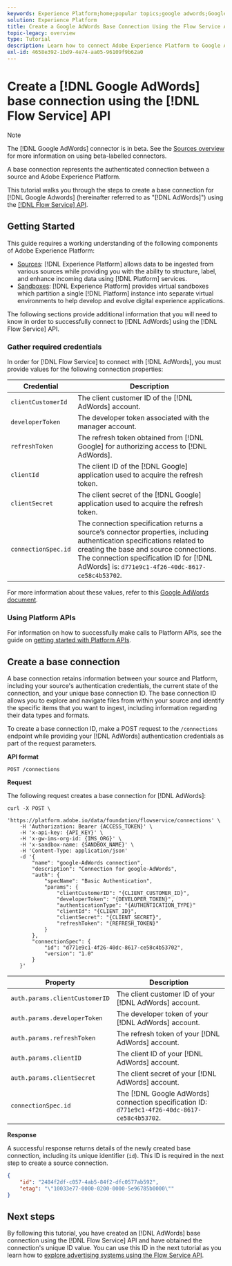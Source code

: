 ```yaml
---
keywords: Experience Platform;home;popular topics;google adwords;Google AdWords;adwords
solution: Experience Platform
title: Create a Google AdWords Base Connection Using the Flow Service API
topic-legacy: overview
type: Tutorial
description: Learn how to connect Adobe Experience Platform to Google AdWords using the Flow Service API.
exl-id: 4658e392-1bd9-4e74-aa05-96109f9b62a0
---
```

# Create a [!DNL Google AdWords] base connection using the [!DNL Flow Service] API

>[!NOTE]
>
>The [!DNL Google AdWords] connector is in beta. See the [Sources overview](../../../../home.md#terms-and-conditions) for more information on using beta-labelled connectors.

A base connection represents the authenticated connection between a source and Adobe Experience Platform.

This tutorial walks you through the steps to create a base connection for [!DNL Google Adwords] (hereinafter referred to as "[!DNL AdWords]") using the [[!DNL Flow Service] API](https://www.adobe.io/apis/experienceplatform/home/api-reference.html#!acpdr/swagger-specs/flow-service.yaml).

## Getting Started

This guide requires a working understanding of the following components of Adobe Experience Platform:

* [Sources](../../../../home.md): [!DNL Experience Platform] allows data to be ingested from various sources while providing you with the ability to structure, label, and enhance incoming data using [!DNL Platform] services.
* [Sandboxes](../../../../../sandboxes/home.md): [!DNL Experience Platform] provides virtual sandboxes which partition a single [!DNL Platform] instance into separate virtual environments to help develop and evolve digital experience applications.

The following sections provide additional information that you will need to know in order to successfully connect to [!DNL AdWords] using the [!DNL Flow Service] API.

### Gather required credentials

In order for [!DNL Flow Service] to connect with [!DNL AdWords], you must provide values for the following connection properties:

| Credential | Description |
| ---------- | ----------- |
| `clientCustomerId` | The client customer ID of the [!DNL AdWords] account. |
| `developerToken` | The developer token associated with the manager account. |
| `refreshToken` | The refresh token obtained from [!DNL Google] for authorizing access to [!DNL AdWords]. |
| `clientId` | The client ID of the [!DNL Google] application used to acquire the refresh token. |
| `clientSecret` | The client secret of the [!DNL Google] application used to acquire the refresh token. |
| `connectionSpec.id` | The connection specification returns a source’s connector properties, including authentication specifications related to creating the base and source connections. The connection specification ID for [!DNL AdWords] is: `d771e9c1-4f26-40dc-8617-ce58c4b53702`. |

For more information about these values, refer to this [Google AdWords document](https://developers.google.com/adwords/api/docs/guides/authentication).

### Using Platform APIs

For information on how to successfully make calls to Platform APIs, see the guide on [getting started with Platform APIs](../../../../../landing/api-guide.md).

## Create a base connection

A base connection retains information between your source and Platform, including your source's authentication credentials, the current state of the connection, and your unique base connection ID. The base connection ID allows you to explore and navigate files from within your source and identify the specific items that you want to ingest, including information regarding their data types and formats.

To create a base connection ID, make a POST request to the `/connections` endpoint while providing your [!DNL AdWords] authentication credentials as part of the request parameters.

**API format**

```https
POST /connections
```

**Request**

The following request creates a base connection for [!DNL AdWords]:

```shell
curl -X POST \
    'https://platform.adobe.io/data/foundation/flowservice/connections' \
    -H 'Authorization: Bearer {ACCESS_TOKEN}' \
    -H 'x-api-key: {API_KEY}' \
    -H 'x-gw-ims-org-id: {IMS_ORG}' \
    -H 'x-sandbox-name: {SANDBOX_NAME}' \
    -H 'Content-Type: application/json'
    -d '{
        "name": "google-AdWords connection",
        "description": "Connection for google-AdWords",
        "auth": {
            "specName": "Basic Authentication",
            "params": {
                "clientCustomerID": "{CLIENT_CUSTOMER_ID}",
                "developerToken": "{DEVELOPER_TOKEN}",
                "authenticationType": "{AUTHENTICATION_TYPE}"
                "clientId": "{CLIENT_ID}",
                "clientSecret": "{CLIENT_SECRET}",
                "refreshToken": "{REFRESH_TOKEN}"
            }
        },
        "connectionSpec": {
            "id": "d771e9c1-4f26-40dc-8617-ce58c4b53702",
            "version": "1.0"
        }
    }'
```

| Property | Description |
| --------- | ----------- |
| `auth.params.clientCustomerID` | The client customer ID of your [!DNL AdWords] account. |
| `auth.params.developerToken` | The developer token of your [!DNL AdWords] account. |
| `auth.params.refreshToken` | The refresh token of your [!DNL AdWords] account. |
| `auth.params.clientID` | The client ID of your [!DNL AdWords] account. |
| `auth.params.clientSecret` | The client secret of your [!DNL AdWords] account. |
| `connectionSpec.id` | The [!DNL Google AdWords] connection specification ID: `d771e9c1-4f26-40dc-8617-ce58c4b53702`. |

**Response**

A successful response returns details of the newly created base connection, including its unique identifier (`id`). This ID is required in the next step to create a source connection.

```json
{
    "id": "2484f2df-c057-4ab5-84f2-dfc0577ab592",
    "etag": "\"10033e77-0000-0200-0000-5e96785b0000\""
}
```

## Next steps

By following this tutorial, you have created an [!DNL AdWords] base connection using the [!DNL Flow Service] API and have obtained the connection's unique ID value. You can use this ID in the next tutorial as you learn how to [explore advertising systems using the Flow Service API](../../explore/advertising.md).
